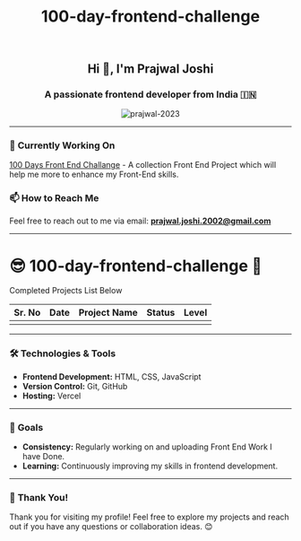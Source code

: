 <h1 align="center">100-day-frontend-challenge <br><br>
  <h2 align="center">Hi 👋, I'm Prajwal Joshi</h2>
<h3 align="center">A passionate frontend developer from India 🇮🇳</h3>

<p align="center">
  <img src="https://komarev.com/ghpvc/?username=prajwal-2023&label=Profile%20views&color=0e75b6&style=flat" alt="prajwal-2023" />
</p>


---

### 🔭 **Currently Working On**
[100 Days Front End Challange](https://github.com/Prajwal-2023/100-day-frontend-challenge) - A collection Front End Project which will help me more to enhance my Front-End skills.



### 📫 **How to Reach Me**
Feel free to reach out to me via email: **prajwal.joshi.2002@gmail.com**

---
# 😎 100-day-frontend-challenge 🚀
<p>Completed Projects List Below</p>

| Sr. No | Date         | Project Name                              | Status      | Level        |
|--------|--------------|-------------------------------------------|-------------|--------------|
|        |              |                                           |             |              |


---

### 🛠️ **Technologies & Tools**
- **Frontend Development:** HTML, CSS, JavaScript
- **Version Control:** Git, GitHub
- **Hosting:** Vercel

---

### 🎯 **Goals**
- **Consistency:** Regularly working on and uploading Front End Work I have Done.
- **Learning:** Continuously improving my skills in frontend development.

---

### 🙏 **Thank You!**
Thank you for visiting my profile! Feel free to explore my projects and reach out if you have any questions or collaboration ideas. 😊

